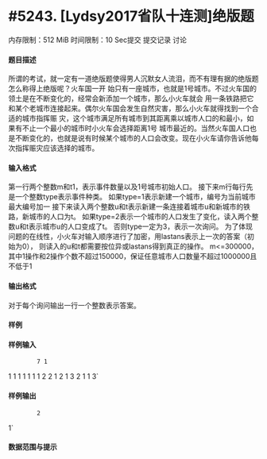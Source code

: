 
# #5243. [Lydsy2017省队十连测]绝版题
内存限制：512 MiB 时间限制：10 Sec提交 提交记录 讨论
#### 题目描述
所谓的考试，就一定有一道绝版题使得男人沉默女人流泪，而不有理有据的绝版题怎么称得上绝版呢？火车国一开
始只有一座城市，也就是1号城市。不过火车国的领土是在不断变化的，经常会新添加一个城市，那么小火车就会
用一条铁路把它和某个老城市连接起来。偶尔火车国会发生自然灾害，那么小火车就得找到一个合适的城市指挥赈
灾，这个城市满足所有城市到其距离乘以城市人口的和最小，如果有不止一个最小的城市时小火车会选择距离1号
城市最近的。当然火车国人口也是不断变化的，也就是说有时候某个城市的人口会改变。现在小火车请你告诉他每
次指挥赈灾应该选择的城市。

#### 输入格式
第一行两个整数m和t1，表示事件数量以及1号城市初始人口。
接下来m行每行先是一个整数type表示事件种类。
如果type=1表示新建一个城市，编号为当前城市最大编号加一
接下来读入两个整数u和t表示新建一条连接着城市u和新城市的铁路，新城市的人口为t。
如果type=2表示一个城市的人口发生了变化，读入两个整数u和t表示城市u的人口变成了t。
否则type一定为3，表示一次询问。
为了体现问题的在线性，小火车对输入顺序进行了加密，用lastans表示上一次的答案（初始为0），
则读入的u和t都需要按位异或lastans得到真正的操作。
m<=300000，其中1操作和2操作个数不超过150000，保证任意城市人口数量不超过1000000且不低于1

#### 输出格式
对于每个询问输出一行一个整数表示答案。

#### 样例

#### 样例输入

			7 1
1 1 1
1 1 1
1 2 2
1 2 1
3
2 1 1
3`
#### 样例输出

			2
1`
#### 数据范围与提示

